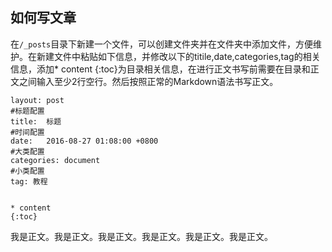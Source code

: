 
## 如何写文章

在`/_posts`目录下新建一个文件，可以创建文件夹并在文件夹中添加文件，方便维护。在新建文件中粘贴如下信息，并修改以下的titile,date,categories,tag的相关信息，添加* content {:toc}为目录相关信息，在进行正文书写前需要在目录和正文之间输入至少2行空行。然后按照正常的Markdown语法书写正文。

```
layout: post
#标题配置
title:  标题
#时间配置
date:   2016-08-27 01:08:00 +0800
#大类配置
categories: document
#小类配置
tag: 教程


* content
{:toc}
```

我是正文。我是正文。我是正文。我是正文。我是正文。我是正文。

